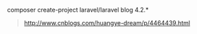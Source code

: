 composer create-project laravel/laravel blog 4.2.\*

> http://www.cnblogs.com/huangye-dream/p/4464439.html



